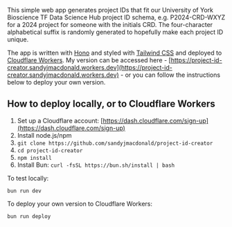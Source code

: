 This simple web app generates project IDs that fit our University of York Bioscience TF Data Science Hub project ID schema, e.g. P2024-CRD-WXYZ for a 2024 project for someone with the initials CRD. The four-character alphabetical suffix is randomly generated to hopefully make each project ID unique.

The app is written with [Hono](https://hono.dev) and styled with [Tailwind CSS](https://tailwindcss.com) and deployed to [Cloudflare Workers](https://developers.cloudflare.com/workers/). My version can be accessed here - [https://project-id-creator.sandyjmacdonald.workers.dev](https://project-id-creator.sandyjmacdonald.workers.dev) - or you can follow the instructions below to deploy your own version.

## How to deploy locally, or to Cloudflare Workers

1. Set up a Cloudflare account: [https://dash.cloudflare.com/sign-up](https://dash.cloudflare.com/sign-up)
2. Install node.js/npm
3. `git clone https://github.com/sandyjmacdonald/project-id-creator`
4. `cd project-id-creator`
5. `npm install`
6. Install Bun: `curl -fsSL https://bun.sh/install | bash`

To test locally:

`bun run dev`

To deploy your own version to Cloudflare Workers:

`bun run deploy`